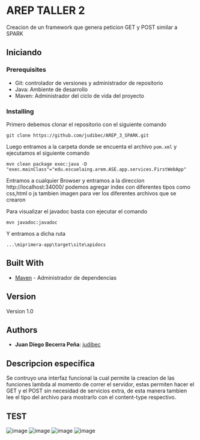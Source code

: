 # AREP TALLER 2

Creacion de un framework que genera peticion GET y POST similar a SPARK 

## Iniciando

### Prerequisites

* Git: controlador de versiones y administrador de repositorio
* Java: Ambiente de desarrollo
* Maven: Administrador del ciclo de vida del proyecto

### Installing

Primero debemos clonar el repositorio con el siguiente comando

```
git clone https://github.com/judibec/AREP_3_SPARK.git
```

Luego entramos a la carpeta donde se encuenta el archivo ```pom.xml``` y ejecutamos el siguiente comando

```
mvn clean package exec:java -D "exec.mainClass"="edu.escuelaing.arem.ASE.app.services.FirstWebApp"
```

Entramos a cualquier Browser y entramos a la direccion http://localhost:34000/ podemos agregar index con diferentes tipos como css,html o js tambien imagen para ver los diferentes archivos que se crearon

Para visualizar el javadoc basta con ejecutar el comando 

```
mvn javadoc:javadoc
```
Y entramos a dicha ruta

```
...\miprimera-app\target\site\apidocs
```
## Built With

* [Maven](https://maven.apache.org/) - Administrador de dependencias

## Version

Version 1.0

## Authors

* **Juan Diego Becerra Peña**: [judibec](https://github.com/judibec)

## Descripcion especifica

Se contruyo una interfaz funcional la cual permite la creacion de las funciones lambda al momento de correr el servidor, estas permiten hacer el GET y el POST sin necesidad de servicios extra, de esta manera tambien lee el tipo del archivo para mostrarlo con el content-type respectivo. 

## TEST

![image](https://user-images.githubusercontent.com/90010884/219522822-847735c0-830f-47e7-a9cf-8fe0a1b8999c.png)
![image](https://user-images.githubusercontent.com/90010884/219522832-d33ec348-7629-49e7-89af-128f90032199.png)
![image](https://user-images.githubusercontent.com/90010884/219522848-bb02b19a-5506-4042-a32d-41bcd889ebe7.png)
![image](https://user-images.githubusercontent.com/90010884/219522861-4e736b9d-19f5-4fd6-8d2a-4aa4e2620fff.png)


